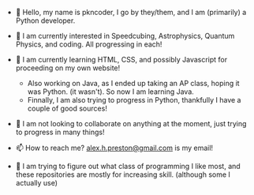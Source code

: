 - 👋 Hello, my name is pkncoder, I go by they/them, and I am (primarily) a Python developer.
  
- 👀 I am currently interested in Speedcubing, Astrophysics, Quantum Physics, and coding. All progressing in each!
  
- 🌱 I am currently learning HTML, CSS, and possibly Javascript for proceeding on my own website!
     - Also working on Java, as I ended up taking an AP class, hoping it was Python. (it wasn't). So now I am learning Java.
     - Finnally, I am also trying to progress in Python, thankfully I have a couple of good sources!
  
- 💞️ I am not looking to collaborate on anything at the moment, just trying to progress in many things!
  
- 📫 How to reach me? alex.h.preston@gmail.com is my email!
  
- 📖 I am trying to figure out what class of programming I like most, and these repositories are mostly for increasing skill.
(although some I actually use)

<!---
pkncoder/pkncoder is a ✨ special ✨ repository because its `README.md` (this file) appears on your GitHub profile.
You can click the Preview link to take a look at your changes.
--->
